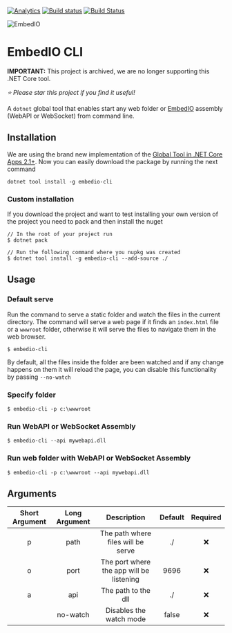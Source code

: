 [![Analytics](https://ga-beacon.appspot.com/UA-8535255-2/unosquare/embedio/)](https://github.com/igrigorik/ga-beacon)
[![Build status](https://ci.appveyor.com/api/projects/status/tp2ce47b9mpbo20f/branch/master?svg=true)](https://ci.appveyor.com/project/geoperez/embedio-cli/branch/master)
[![Build Status](https://travis-ci.org/unosquare/embedio-cli.svg?branch=master)](https://travis-ci.org/unosquare/embedio-cli)

![EmbedIO](https://raw.githubusercontent.com/unosquare/embedio/master/images/embedio.png)

# EmbedIO CLI

**IMPORTANT:** This project is archived, we are no longer supporting this .NET Core tool.

*:star: Please star this project if you find it useful!*

A `dotnet` global tool that enables start any web folder or [EmbedIO](https://github.com/unosquare/embedio) assembly (WebAPI or WebSocket) from command line.

## Installation

We are using the brand new implementation of the [Global Tool in .NET Core Apps 2.1+](https://docs.microsoft.com/en-us/dotnet/core/tools/global-tools). Now you can easily download the package by running the next command

```
dotnet tool install -g embedio-cli
```

### Custom installation
If you download the project and want to test installing your own version of the project you need to pack and then install the nuget

```
// In the root of your project run
$ dotnet pack

// Run the following command where you nupkg was created
$ dotnet tool install -g embedio-cli --add-source ./
```

## Usage

### Default serve

Run the command to serve a static folder and watch the files in the current directory. The command will serve a web page if it finds an `index.html` file or a `wwwroot` folder, otherwise it will serve the files to navigate them in the web browser.

```
$ embedio-cli
```

By default, all the files inside the folder are been watched and if any change happens on them it will reload the page, you can disable this functionality by passing `--no-watch`

### Specify folder

```
$ embedio-cli -p c:\wwwroot
```

### Run WebAPI or WebSocket Assembly

```
$ embedio-cli --api mywebapi.dll
```

### Run web folder with WebAPI or WebSocket Assembly

```
$ embedio-cli -p c:\wwwroot --api mywebapi.dll
```

## Arguments

| Short Argument | Long Argument | Description | Default | Required |
|:-----: | :-----------: | :----------: | :-----------:| :-----------:|
| p | path | The path where files will be serve | ./ | :x: |
| o | port | The port where the app will be listening | 9696 | :x: |
| a | api | The path to the dll | ./ | :x: |
|  | no-watch | Disables the watch mode | false | :x: |  
